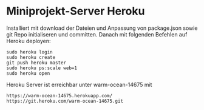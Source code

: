 # Miniprojekt-Server Heroku

Installiert mit download der Dateien und Anpassung von package.json sowie git Repo initialiseren und committen. Danach mit folgenden Befehlen auf Heroku deployen:

    sudo heroku login
    sudo heroku create
    git push heroku master
    sudo heroku ps:scale web=1
    sudo heroku open

Heroku Server ist erreichbar unter warm-ocean-14675 mit

    https://warm-ocean-14675.herokuapp.com/
    https://git.heroku.com/warm-ocean-14675.git